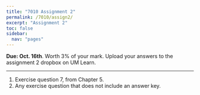 ```yaml
---
title: "7010 Assignment 2"
permalink: /7010/assign2/
excerpt: "Assignment 2"
toc: false
sidebar:
  nav: "pages"
---
```


**Due: Oct. 16th**. Worth 3% of your mark. Upload your answers
to the assignment 2 dropbox on UM Learn.

------------------------------------------------------------------------

1.  Exercise question 7, from Chapter 5.
2.  Any exercise question that does not include an answer key.
